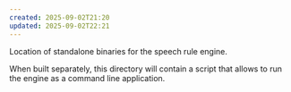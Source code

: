 ```yaml
---
created: 2025-09-02T21:20
updated: 2025-09-02T22:21
---
```

Location of standalone binaries for the speech rule engine.

When built separately, this directory will contain a script that allows to run
the engine as a command line application.
